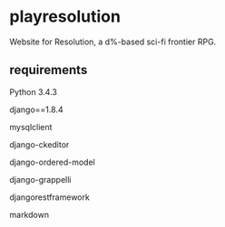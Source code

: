 # playresolution
Website for Resolution, a d%-based sci-fi frontier RPG. 
## requirements
Python 3.4.3

django==1.8.4

mysqlclient

django-ckeditor

django-ordered-model

django-grappelli

djangorestframework

markdown